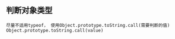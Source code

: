 ## 判断对象类型

```
尽量不适用typeof， 使用Object.prototype.toString.call(需要判断的值)
Object.prototype.toString.call(value)
```
